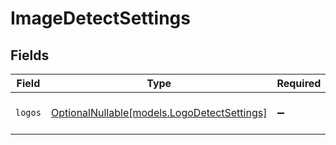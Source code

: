 # ImageDetectSettings


## Fields

| Field                                                                          | Type                                                                           | Required                                                                       | Description                                                                    |
| ------------------------------------------------------------------------------ | ------------------------------------------------------------------------------ | ------------------------------------------------------------------------------ | ------------------------------------------------------------------------------ |
| `logos`                                                                        | [OptionalNullable[models.LogoDetectSettings]](../models/logodetectsettings.md) | :heavy_minus_sign:                                                             | Settings for logo detection                                                    |
